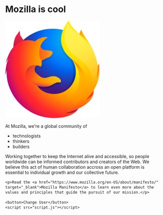 <!DOCTYPE html>
<html>

<head>
	<meta charset="utf-8">
	<meta name="viewport" content="width=device-width">
	<title>My Test PAge</title>
  <link href="https://fonts.googleapis.com/css?family=Open+Sans" rel="stylesheet">
	<link href="style.css" rel="stylesheet" type="text/css" />
</head>

<body>
  <h1>Mozilla is cool</h1>
	<img src="images/firefox-icon.png" alt="My test image">
    <p>At Mozilla, we're a global community of</p>
    <ul>
      <li>technologists</li>
      <li>thinkers</li>
      <li>builders</li>
    </ul>
    <p>Working together to keep the Internet alive and accessible, so people worldwide can be informed contributors and creators of the Web. We believe this act of human collaboration accross an open platform is essential to individual growth and our collective future.</p>

    <p>Read the <a href="https://www.mozilla.org/en-US/about/manifesto/" target="_blank">Mozilla Manifesto</a> to learn even more about the values and principles that guide the pursuit of our mission.</p>

    <button>Change User</button>
    <script src="script.js"></script>
  </body>
</html>

